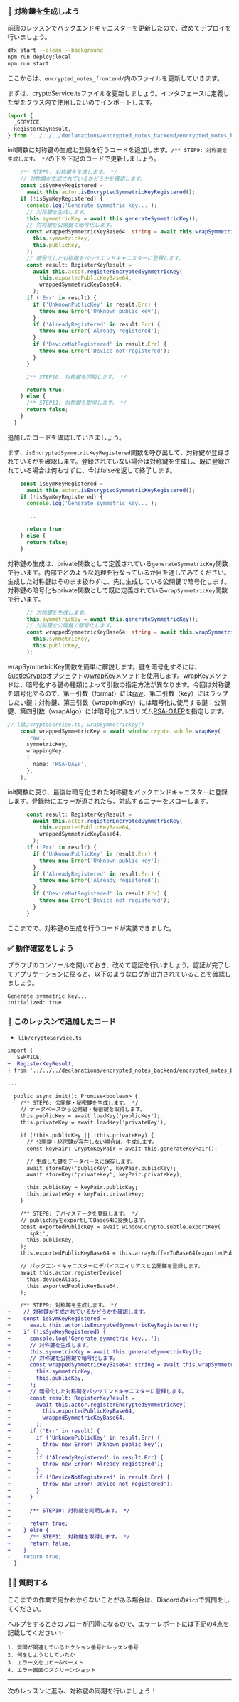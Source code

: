 ### 🔑 対称鍵を生成しよう

前回のレッスンでバックエンドキャニスターを更新したので、改めてデプロイを行いましょう。

```bash
dfx start --clean --background
npm run deploy:local
npm run start
```

ここからは、`encrypted_notes_frontend/`内のファイルを更新していきます。

まずは、cryptoService.tsファイルを更新しましょう。インタフェースに定義した型をクラス内で使用したいのでインポートします。

```ts
import {
  _SERVICE,
  RegisterKeyResult,
} from '../../../declarations/encrypted_notes_backend/encrypted_notes_backend.did';
```

init関数に対称鍵の生成と登録を行うコードを追加します。`/** STEP9: 対称鍵を生成します。 */`の下を下記のコードで更新しましょう。

```ts
    /** STEP9: 対称鍵を生成します。 */
    // 対称鍵が生成されているかどうかを確認します。
    const isSymKeyRegistered =
      await this.actor.isEncryptedSymmetricKeyRegistered();
    if (!isSymKeyRegistered) {
      console.log('Generate symmetric key...');
      // 対称鍵を生成します。
      this.symmetricKey = await this.generateSymmetricKey();
      // 対称鍵を公開鍵で暗号化します。
      const wrappedSymmetricKeyBase64: string = await this.wrapSymmetricKey(
        this.symmetricKey,
        this.publicKey,
      );
      // 暗号化した対称鍵をバックエンドキャニスターに登録します。
      const result: RegisterKeyResult =
        await this.actor.registerEncryptedSymmetricKey(
          this.exportedPublicKeyBase64,
          wrappedSymmetricKeyBase64,
        );
      if ('Err' in result) {
        if ('UnknownPublicKey' in result.Err) {
          throw new Error('Unknown public key');
        }
        if ('AlreadyRegistered' in result.Err) {
          throw new Error('Already registered');
        }
        if ('DeviceNotRegistered' in result.Err) {
          throw new Error('Device not registered');
        }
      }

      /** STEP10: 対称鍵を同期します。 */

      return true;
    } else {
      /** STEP11: 対称鍵を取得します。 */
      return false;
    }
  }
```

追加したコードを確認していきましょう。

まず、`isEncryptedSymmetricKeyRegistered`関数を呼び出して、対称鍵が登録されているかを確認します。登録されていない場合は対称鍵を生成し、既に登録されている場合は何もせずに、今はfalseを返して終了します。

```ts
    const isSymKeyRegistered =
      await this.actor.isEncryptedSymmetricKeyRegistered();
    if (!isSymKeyRegistered) {
      console.log('Generate symmetric key...');

      ...

      return true;
    } else {
      return false;
    }
```

対称鍵の生成は、private関数として定義されている`generateSymmetricKey`関数で行います。内部でどのような処理を行なっているか目を通してみてください。生成した対称鍵はそのまま扱わずに、先に生成している公開鍵で暗号化します。対称鍵の暗号化もprivate関数として既に定義されている`wrapSymmetricKey`関数で行います。

```ts
      // 対称鍵を生成します。
      this.symmetricKey = await this.generateSymmetricKey();
      // 対称鍵を公開鍵で暗号化します。
      const wrappedSymmetricKeyBase64: string = await this.wrapSymmetricKey(
        this.symmetricKey,
        this.publicKey,
      );
```

wrapSymmetricKey関数を簡単に解説します。鍵を暗号化するには、[SubtleCrypto](https://developer.mozilla.org/ja/docs/Web/API/SubtleCrypto)オブジェクトの[wrapKey](https://developer.mozilla.org/en-US/docs/Web/API/SubtleCrypto/wrapKey)メソッドを使用します。wrapKeyメソッドは、暗号化する鍵の種類によって引数の指定方法が異なります。今回は対称鍵を暗号化するので、第一引数（format）には[raw](https://developer.mozilla.org/en-US/docs/Web/API/SubtleCrypto/importKey#raw)、第二引数（key）にはラップしたい鍵：対称鍵、第三引数（wrappingKey）には暗号化に使用する鍵：公開鍵、第四引数（wrapAlgo）には暗号化アルゴリズム[RSA-OAEP](https://developer.mozilla.org/en-US/docs/Web/API/RsaOaepParams)を指定します。

```ts
// lib/cryptoService.ts, wrapSymmetricKey()
    const wrappedSymmetricKey = await window.crypto.subtle.wrapKey(
      'raw',
      symmetricKey,
      wrappingKey,
      {
        name: 'RSA-OAEP',
      },
    );
```

init関数に戻り、最後は暗号化された対称鍵をバックエンドキャニスターに登録します。登録時にエラーが返されたら、対応するエラーをスローします。

```ts
      const result: RegisterKeyResult =
        await this.actor.registerEncryptedSymmetricKey(
          this.exportedPublicKeyBase64,
          wrappedSymmetricKeyBase64,
        );
      if ('Err' in result) {
        if ('UnknownPublicKey' in result.Err) {
          throw new Error('Unknown public key');
        }
        if ('AlreadyRegistered' in result.Err) {
          throw new Error('Already registered');
        }
        if ('DeviceNotRegistered' in result.Err) {
          throw new Error('Device not registered');
        }
      }
```

ここまでで、対称鍵の生成を行うコードが実装できました。

### ✅ 動作確認をしよう

ブラウザのコンソールを開いておき、改めて認証を行いましょう。認証が完了してアプリケーションに戻ると、以下のようなログが出力されていることを確認しましょう。

```console
Generate symmetric key...
initialized: true
```

### 📝 このレッスンで追加したコード

- `lib/cryptoService.ts`

```diff
import {
  _SERVICE,
+  RegisterKeyResult,
} from '../../../declarations/encrypted_notes_backend/encrypted_notes_backend.did';

...

  public async init(): Promise<boolean> {
    /** STEP6: 公開鍵・秘密鍵を生成します。 */
    // データベースから公開鍵・秘密鍵を取得します。
    this.publicKey = await loadKey('publicKey');
    this.privateKey = await loadKey('privateKey');

    if (!this.publicKey || !this.privateKey) {
      // 公開鍵・秘密鍵が存在しない場合は、生成します。
      const keyPair: CryptoKeyPair = await this.generateKeyPair();

      // 生成した鍵をデータベースに保存します。
      await storeKey('publicKey', keyPair.publicKey);
      await storeKey('privateKey', keyPair.privateKey);

      this.publicKey = keyPair.publicKey;
      this.privateKey = keyPair.privateKey;
    }

    /** STEP8: デバイスデータを登録します。 */
    // publicKeyをexportしてBase64に変換します。
    const exportedPublicKey = await window.crypto.subtle.exportKey(
      'spki',
      this.publicKey,
    );
    this.exportedPublicKeyBase64 = this.arrayBufferToBase64(exportedPublicKey);

    // バックエンドキャニスターにデバイスエイリアスと公開鍵を登録します。
    await this.actor.registerDevice(
      this.deviceAlias,
      this.exportedPublicKeyBase64,
    );

    /** STEP9: 対称鍵を生成します。 */
+    // 対称鍵が生成されているかどうかを確認します。
+    const isSymKeyRegistered =
+      await this.actor.isEncryptedSymmetricKeyRegistered();
+    if (!isSymKeyRegistered) {
+      console.log('Generate symmetric key...');
+      // 対称鍵を生成します。
+      this.symmetricKey = await this.generateSymmetricKey();
+      // 対称鍵を公開鍵で暗号化します。
+      const wrappedSymmetricKeyBase64: string = await this.wrapSymmetricKey(
+        this.symmetricKey,
+        this.publicKey,
+      );
+      // 暗号化した対称鍵をバックエンドキャニスターに登録します。
+      const result: RegisterKeyResult =
+        await this.actor.registerEncryptedSymmetricKey(
+          this.exportedPublicKeyBase64,
+          wrappedSymmetricKeyBase64,
+        );
+      if ('Err' in result) {
+        if ('UnknownPublicKey' in result.Err) {
+          throw new Error('Unknown public key');
+        }
+        if ('AlreadyRegistered' in result.Err) {
+          throw new Error('Already registered');
+        }
+        if ('DeviceNotRegistered' in result.Err) {
+          throw new Error('Device not registered');
+        }
+      }
+
+      /** STEP10: 対称鍵を同期します。 */
+
+      return true;
+    } else {
+      /** STEP11: 対称鍵を取得します。 */
+      return false;
+    }
-    return true;
  }
```

### 🙋‍♂️ 質問する

ここまでの作業で何かわからないことがある場合は、Discordの`#icp`で質問をしてください。

ヘルプをするときのフローが円滑になるので、エラーレポートには下記の4点を記載してください ✨

```
1. 質問が関連しているセクション番号とレッスン番号
2. 何をしようとしていたか
3. エラー文をコピー&ペースト
4. エラー画面のスクリーンショット
```

---

次のレッスンに進み、対称鍵の同期を行いましょう！
